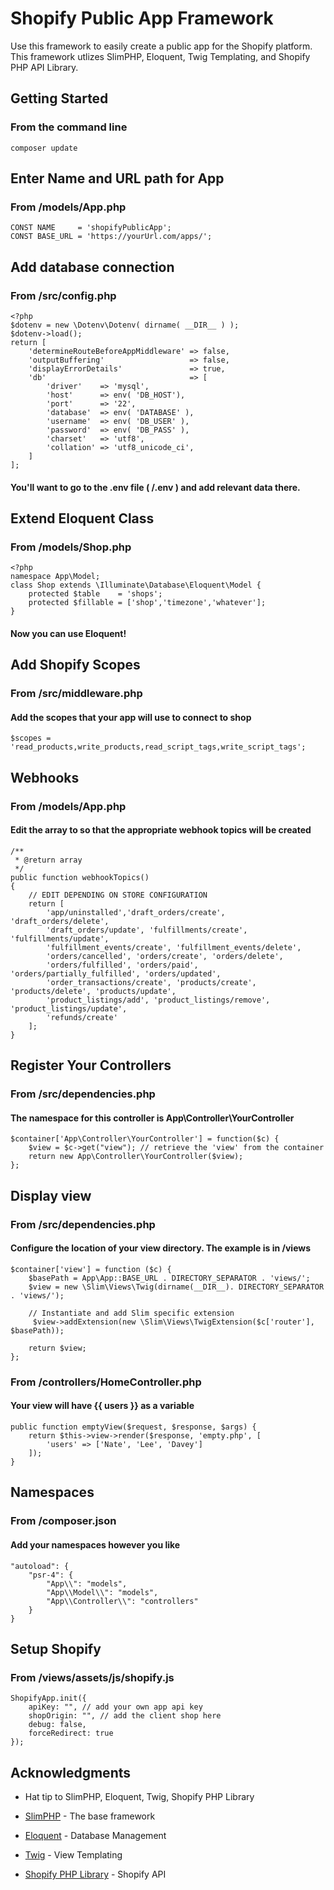 # Shopify Public App Framework

Use this framework to easily create a public app for the Shopify platform. This framework utlizes SlimPHP, Eloquent, Twig Templating, and Shopify PHP API Library.

## Getting Started

### From the command line

```
composer update
```

## Enter Name and URL path for App
### From /models/App.php
```
CONST NAME     = 'shopifyPublicApp';
CONST BASE_URL = 'https://yourUrl.com/apps/';
```

## Add database connection
### From /src/config.php

```
<?php
$dotenv = new \Dotenv\Dotenv( dirname( __DIR__ ) );
$dotenv->load();
return [
    'determineRouteBeforeAppMiddleware' => false,
    'outputBuffering'                   => false,
    'displayErrorDetails'               => true,
    'db'                                => [  
        'driver'    => 'mysql',
        'host'      => env( 'DB_HOST'),
        'port'      => '22',
        'database'  => env( 'DATABASE' ),
        'username'  => env( 'DB_USER' ),
        'password'  => env( 'DB_PASS' ),
        'charset'   => 'utf8',
        'collation' => 'utf8_unicode_ci',
    ]
];
```

#### You'll want to go to the .env file ( /.env ) and add relevant data there.

## Extend Eloquent Class
### From /models/Shop.php
```
<?php
namespace App\Model;
class Shop extends \Illuminate\Database\Eloquent\Model {
    protected $table    = 'shops';
    protected $fillable = ['shop','timezone','whatever'];
}
```
#### Now you can use Eloquent!

## Add Shopify Scopes
### From /src/middleware.php
#### Add the scopes that your app will use to connect to shop
```
$scopes = 'read_products,write_products,read_script_tags,write_script_tags';
```

## Webhooks
### From /models/App.php
#### Edit the array to so that the appropriate webhook topics will be created
```
/**
 * @return array
 */
public function webhookTopics()
{
    // EDIT DEPENDING ON STORE CONFIGURATION
    return [
        'app/uninstalled','draft_orders/create', 'draft_orders/delete',
        'draft_orders/update', 'fulfillments/create', 'fulfillments/update',
        'fulfillment_events/create', 'fulfillment_events/delete',
        'orders/cancelled', 'orders/create', 'orders/delete',
        'orders/fulfilled', 'orders/paid', 'orders/partially_fulfilled', 'orders/updated',
        'order_transactions/create', 'products/create', 'products/delete', 'products/update',
        'product_listings/add', 'product_listings/remove', 'product_listings/update',
        'refunds/create'
    ];
}
```

## Register Your Controllers
### From /src/dependencies.php
#### The namespace for this controller is App\Controller\YourController
```
$container['App\Controller\YourController'] = function($c) {
    $view = $c->get("view"); // retrieve the 'view' from the container
    return new App\Controller\YourController($view);
};

```

## Display view
### From /src/dependencies.php
#### Configure the location of your view directory. The example is in /views
```
$container['view'] = function ($c) {
    $basePath = App\App::BASE_URL . DIRECTORY_SEPARATOR . 'views/';
    $view = new \Slim\Views\Twig(dirname(__DIR__). DIRECTORY_SEPARATOR . 'views/');

    // Instantiate and add Slim specific extension
     $view->addExtension(new \Slim\Views\TwigExtension($c['router'], $basePath));

    return $view;
};
```
### From /controllers/HomeController.php 
#### Your view will have {{ users }} as a variable 
```
public function emptyView($request, $response, $args) {
    return $this->view->render($response, 'empty.php', [
        'users' => ['Nate', 'Lee', 'Davey']
    ]);
}
```

## Namespaces
### From /composer.json
#### Add your namespaces however you like
```
"autoload": {
    "psr-4": {
        "App\\": "models",
        "App\\Model\\": "models",
        "App\\Controller\\": "controllers"
    }
}
```

## Setup Shopify
### From /views/assets/js/shopify.js
```
ShopifyApp.init({
    apiKey: "", // add your own app api key
    shopOrigin: "", // add the client shop here 
    debug: false,
    forceRedirect: true
});
```
## Acknowledgments
* Hat tip to SlimPHP, Eloquent, Twig, Shopify PHP Library

* [SlimPHP](https://www.slimframework.com/) - The base framework
* [Eloquent](https://laravel.com/docs/5.5/eloquent) - Database Management
* [Twig](https://twig.symfony.com/doc/2.x/) - View Templating
* [Shopify PHP Library](https://github.com/phpclassic/php-shopify) - Shopify API

